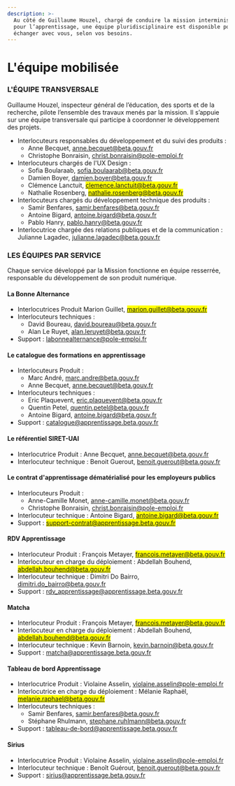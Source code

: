 ```yaml
---
description: >-
  Au côté de Guillaume Houzel, chargé de conduire la mission interministérielle
  pour l’apprentissage, une équipe pluridisciplinaire est disponible pour
  échanger avec vous, selon vos besoins.
---
```


# L'équipe mobilisée

### L'ÉQUIPE TRANSVERSALE

Guillaume Houzel, inspecteur général de l’éducation, des sports et de la recherche, pilote l’ensemble des travaux menés par la mission. Il s’appuie sur une équipe transversale qui participe à coordonner le développement des projets.

* ‌Interlocuteurs responsables du développement et du suivi des produits :&#x20;
  * Anne Becquet, [anne.becquet@beta.gouv.fr](mailto:anne.becquet@beta.gouv.fr)
  * Christophe Bonraisin, [christ.bonraisin@pole-emploi.fr](mailto:christ.bonraisin@pole-emploi.fr)
* Interlocuteurs chargés de l'UX Design :&#x20;
  * Sofia Boularaab,  [sofia.boulaarab@beta.gouv.fr](mailto:sofia.boulaarab@beta.gouv.fr)
  * Damien Boyer, [damien.boyer@beta.gouv.fr](mailto:damien.boyer@beta.gouv.fr)
  * Clémence Lanctuit, <mark style="color:blue;">clemence.lanctuit@beta.gouv.fr</mark>
  * Nathalie Rosenberg, <mark style="color:blue;">nathalie.rosenberg@beta.gouv.fr</mark>
* Interlocuteurs chargés du développement technique des produits :
  * Samir Benfares, [samir.benfares@beta.gouv.fr](mailto:samir.benfares@beta.gouv.fr)
  * Antoine Bigard, [antoine.bigard@beta.gouv.fr](mailto:antoine.bigard@beta.gouv.fr)
  * Pablo Hanry, [pablo.hanry@beta.gouv.fr](mailto:pablo.hanry@beta.gouv.fr)
* Interlocutrice chargée des relations publiques et de la communication : Julianne Lagadec, [julianne.lagadec@beta.gouv.fr](mailto:julianne.lagadec@beta.gouv.fr)

### ‌LES ÉQUIPES PAR SERVICE

‌Chaque service développé par la Mission fonctionne en équipe resserrée, responsable du développement de son produit numérique.

#### ‌La Bonne Alternance

* Interlocutrices Produit Marion Guillet, <mark style="color:blue;">marion.guillet@beta.gouv.fr</mark>&#x20;
* Interlocuteurs techniques :
  * David Boureau, [david.boureau@beta.gouv.fr](mailto:david.boureau@beta.gouv.fr)
  * Alan Le Ruyet, [alan.leruyet@beta.gouv.fr](mailto:alan.leruyet@beta.gouv.fr)&#x20;
* Support : [labonnealternance@pole-emploi.fr](mailto:labonnealternance@pole-emploi.fr)

#### ‌Le catalogue des formations en apprentissage

* Interlocuteurs Produit :&#x20;
  * Marc André, [marc.andre@beta.gouv.fr](https://app.gitbook.com/u/KSIjGQ69FIZVcKi1hzLm9E9Iu2A2) &#x20;
  * Anne Becquet, [anne.becquet@beta.gouv.fr](mailto:anne.becquet@beta.gouv.fr)
* Interlocuteurs techniques :
  * Eric Plaquevent, [eric.plaquevent@beta.gouv.fr](mailto:eric.plaquevent@beta.gouv.fr)
  * Quentin Petel, [quentin.petel@beta.gouv.fr](https://app.gitbook.com/u/Db3XxpbCVtTHtXx3hrdiIJ6QtLr1)
  * Antoine Bigard, [antoine.bigard@beta.gouv.fr](mailto:antoine.bigard@beta.gouv.fr)
* Support : [catalogue@apprentissage.beta.gouv.fr](mailto:catalogue@apprentissage.beta.gouv.fr)

#### Le référentiel SIRET-UAI

* Interlocutrice Produit : Anne Becquet, [anne.becquet@beta.gouv.fr](mailto:anne.becquet@beta.gouv.fr)
* Interlocuteur technique : Benoit Guerout, [benoit.guerout@beta.gouv.fr](mailto:benoit.guerout@beta.gouv.fr)

#### Le contrat d'apprentissage dématérialisé pour les employeurs publics

* Interlocuteurs Produit :&#x20;
  * Anne-Camille Monet, [anne-camille.monet@beta.gouv.fr](mailto:anne-camille.monet@beta.gouv.fr)
  * Christophe Bonraisin, [christ.bonraisin@pole-emploi.fr](mailto:christ.bonraisin@pole-emploi.fr)
* Interlocuteur technique : Antoine Bigard, <mark style="color:blue;">antoine.bigard@beta.gouv.fr</mark>
* Support : <mark style="color:blue;">support-contrat@apprentissage.beta.gouv.fr</mark>

#### ‌RDV Apprentissage‌

* Interlocuteur Produit : François Metayer, <mark style="color:blue;">francois.metayer@beta.gouv.fr</mark>
* Interlocuteur en charge du déploiement : Abdellah Bouhend, <mark style="color:blue;">abdellah.bouhend@beta.gouv.fr</mark>
* Interlocuteur technique : Dimitri Do Bairro, [dimitri.do\_bairro@beta.gouv.fr](mailto:dimitri.do\_bairro@beta.gouv.fr)
* Support : [rdv\_apprentissage@apprentissage.beta.gouv.fr](mailto:rdv\_apprentissage@apprentissage.beta.gouv.fr)

#### ‌Matcha‌

* Interlocuteur Produit : François Metayer, <mark style="color:blue;">francois.metayer@beta.gouv.fr</mark>
* Interlocuteur en charge du déploiement : Abdellah Bouhend, <mark style="color:blue;">abdellah.bouhend@beta.gouv.fr</mark>
* Interlocuteur technique : Kevin Barnoin, [kevin.barnoin@beta.gouv.fr](mailto:kevin.barnoin@beta.gouv.fr)
* Support : [matcha@apprentissage.beta.gouv.fr](mailto:matcha@apprentissage.beta.gouv.fr)

#### ‌Tableau de bord Apprentissage‌

* Interlocutrice Produit : Violaine Asselin, [violaine.asselin@pole-emploi.fr](mailto:violaine.asselin@pole-emploi.fr)
* Interlocutrice en charge du déploiement : Mélanie Raphaël, <mark style="color:blue;">melanie.raphael@beta.gouv.fr</mark>
* Interlocuteurs techniques :
  * Samir Benfares, [samir.benfares@beta.gouv.fr](mailto:samir.benfares@beta.gouv.fr)
  * Stéphane Rhulmann, [stephane.ruhlmann@beta.gouv.fr](mailto:stephane.ruhlmann@beta.gouv.fr)&#x20;
* Support : [tableau-de-bord@apprentissage.beta.gouv.fr](mailto:tableau-de-bord@apprentissage.beta.gouv.fr)

#### ‌Sirius‌

* Interlocutrice Produit : Violaine Asselin, [violaine.asselin@pole-emploi.fr](mailto:violaine.asselin@pole-emploi.fr)
* Interlocuteur technique : Benoît Guérout, [benoit.guerout@beta.gouv.fr](mailto:benoit.guerout@beta.gouv.fr)&#x20;
* Support : [sirius@apprentissage.beta.gouv.fr](mailto:sirius@apprentissage.beta.gouv.fr)
